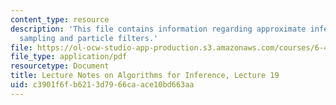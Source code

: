 ```yaml
---
content_type: resource
description: 'This file contains information regarding approximate inference: importance
  sampling and particle filters.'
file: https://ol-ocw-studio-app-production.s3.amazonaws.com/courses/6-438-algorithms-for-inference-fall-2014/c3901f6fb6213d7966caace10bd663aa_MIT6_438F14_Lec19.pdf
file_type: application/pdf
resourcetype: Document
title: Lecture Notes on Algorithms for Inference, Lecture 19
uid: c3901f6f-b621-3d79-66ca-ace10bd663aa
---
```

